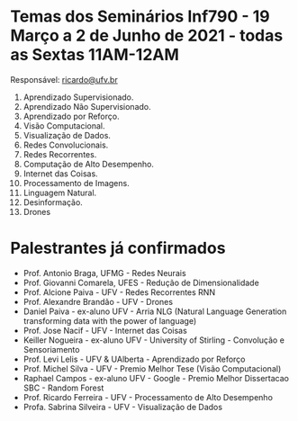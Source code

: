 # Temas dos Seminários Inf790 - 19 Março a 2 de Junho de 2021 - todas as Sextas 11AM-12AM

Responsável: ricardo@ufv.br


1. Aprendizado Supervisionado. 
2. Aprendizado Não Supervisionado. 
3. Aprendizado por Reforço. 
4. Visão Computacional. 
5. Visualização de Dados. 
6. Redes Convolucionais. 
7. Redes Recorrentes. 
8. Computação de Alto Desempenho. 
9. Internet das Coisas. 
10. Processamento de Imagens. 
11. Linguagem Natural.
12.  Desinformação. 
13.  Drones

# Palestrantes já confirmados

* Prof. Antonio Braga, UFMG - Redes Neurais
* Prof. Giovanni Comarela, UFES - Redução de Dimensionalidade 
* Prof. Alcione Paiva - UFV - Redes Recorrentes RNN
* Prof. Alexandre Brandão - UFV - Drones
* Daniel Paiva - ex-aluno UFV -  Arria NLG (Natural Language Generation transforming data with the power of language) 
* Prof. Jose Nacif - UFV - Internet das Coisas
* Keiller Nogueira - ex-aluno UFV - University of Stirling - Convolução e Sensoriamento
* Prof. Levi Lelis - UFV & UAlberta - Aprendizado por Reforço
* Prof. Michel Silva - UFV - Premio Melhor Tese (Visão Computacional)
* Raphael Campos - ex-aluno UFV - Google - Premio Melhor Dissertacao SBC - Random Forest
* Prof. Ricardo Ferreira - UFV - Processamento de Alto Desempenho
* Profa. Sabrina Silveira - UFV - Visualização de Dados

